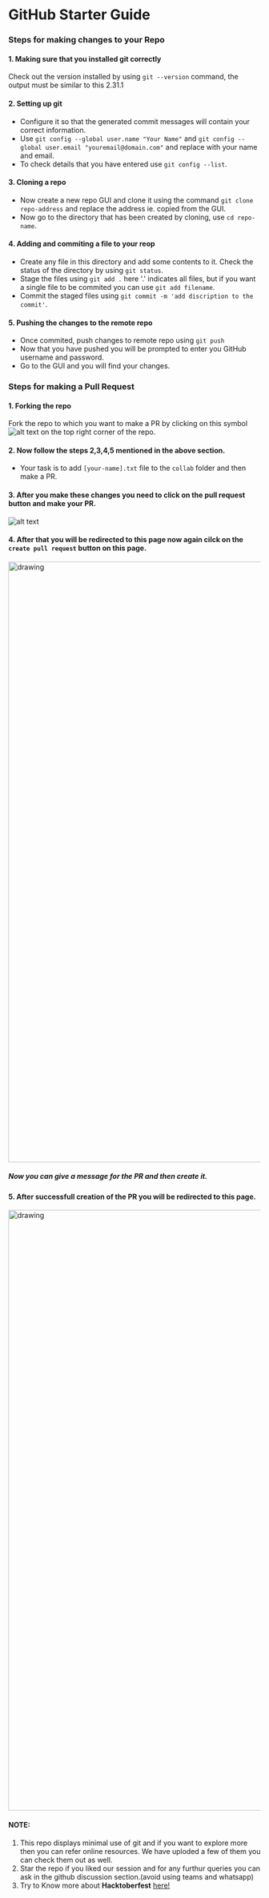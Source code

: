 # GitHub Starter Guide
### Steps for making changes to your Repo
#### 1. Making sure that you installed git correctly
Check out the version installed by using `git --version` command, the output must be similar to this 2.31.1 
#### 2. Setting up git
- Configure it so that the generated commit messages will contain your correct information.
- Use `git config --global user.name "Your Name"` and `git config --global user.email "youremail@domain.com"` and replace with your name and email.
- To check details that you have entered use `git config --list`.
#### 3. Cloning a repo
- Now create a new repo GUI and clone it using the command `git clone repo-address` and replace the address ie. copied from the GUI.
- Now go to the directory that has been created by cloning, use `cd repo-name`.
#### 4. Adding and commiting a file to your reop
- Create any file in this directory and add some contents to it. Check the status of the directory by using `git status`.
- Stage the files using `git add .` here '.' indicates all files, but if you want a single file to be commited you can use `git add filename`.
- Commit the staged files using `git commit -m 'add discription to the commit'`.
#### 5. Pushing the changes to the remote repo
- Once commited, push changes to remote repo using `git push`
- Now that you have pushed you will be prompted to enter you GitHub username and password.
- Go to the GUI and you will find your changes.
### Steps for making a Pull Request
#### 1. Forking the repo
Fork the repo to which you want to make a PR by clicking on this symbol ![alt text](https://github.com/Jaideep07/GitHub-Starter-Guide/blob/main/screenshots/fork.png) on the top right corner of the repo.
#### 2. Now follow the steps 2,3,4,5 mentioned in the above section.
- Your task is to add `[your-name].txt` file to the `collab` folder and then make a PR.  
#### 3. After you make these changes you need to click on the pull request button and make your PR. 
![alt text](https://github.com/Jaideep07/GitHub-Starter-Guide/blob/main/screenshots/PR1.png)
#### 4. After that you will be redirected to this page now again cilck on the `create pull request` button on this page.
<img src="https://github.com/Jaideep07/GitHub-Starter-Guide/blob/main/screenshots/PR2.png" alt="drawing" width="1200"/>

##### Now you can give a message for the PR and then create it.
#### 5. After successfull creation of the PR you will be redirected to this page.
<img src="https://github.com/Jaideep07/GitHub-Starter-Guide/blob/main/screenshots/PR3.png" alt="drawing" width="1200"/>

#### NOTE:
1. This repo displays minimal use of git and if you want to explore more then you can refer online resources. We have uploded a few of them you can check them out as well.<br>
2. Star the repo if you liked our session and for any furthur queries you can ask in the github discussion section.(avoid using teams and whatsapp)<br>
3. Try to Know more about <b>Hacktoberfest</b> [here!](https://hacktoberfest.digitalocean.com/)
